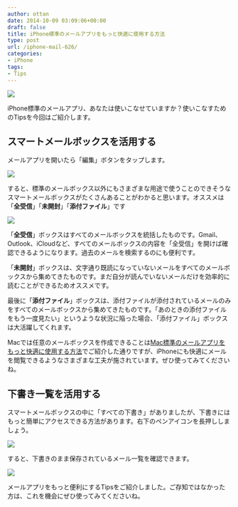 ```yaml
---
author: ottan
date: 2014-10-09 03:09:06+00:00
draft: false
title: iPhone標準のメールアプリをもっと快適に使用する方法
type: post
url: /iphone-mail-626/
categories:
- iPhone
tags:
- Tips
---
```


![](/images/2014/10/141009-5435fc5db5dca.png)






iPhone標準のメールアプリ、あなたは使いこなせていますか？使いこなすためのTipsを今回はご紹介します。





## スマートメールボックスを活用する





メールアプリを開いたら「編集」ボタンをタップします。





![](/images/2014/10/141009-5435fc6064531.png)






すると、標準のメールボックス以外にもさまざまな用途で使うことのできそうなスマートメールボックスがたくさんあることがわかると思います。オススメは「**全受信**」「**未開封**」「**添付ファイル**」です





![](/images/2014/10/141009-5435fc63441bf.png)






「**全受信**」ボックスはすべてのメールボックスを統括したものです。Gmail、Outlook、iCloudなど、すべてのメールボックスの内容を「全受信」を開けば確認できるようになります。過去のメールを検索するのにも便利です。





「**未開封**」ボックスは、文字通り既読になっていないメールをすべてのメールボックスから集めてきたものです。まだ自分が読んでいないメールだけを効率的に読むことができるためオススメです。





最後に「**添付ファイル**」ボックスは、添付ファイルが添付されているメールのみをすべてのメールボックスから集めてきたものです。「あのときの添付ファイルをもう一度見たい」というような状況に陥った場合、「添付ファイル」ボックスは大活躍してくれます。





Macでは任意のメールボックスを作成できることは[Mac標準のメールアプリをもっと快適に使用する方法](/mac-mail-607/)でご紹介した通りですが、iPhoneにも快適にメールを閲覧できるようなさまざまな工夫が施されています。ぜひ使ってみてくださいね。





## 下書き一覧を活用する





スマートメールボックスの中に「すべての下書き」がありましたが、下書きにはもっと簡単にアクセスできる方法があります。右下のペンアイコンを長押ししましょう。



![](/images/2014/10/141009-5435fc675b8f5.png)






すると、下書きのまま保存されているメール一覧を確認できます。





![](/images/2014/10/141009-5435fc696a756.png)






メールアプリをもっと便利にするTipsをご紹介しました。ご存知ではなかった方は、これを機会にぜひ使ってみてくださいね。
